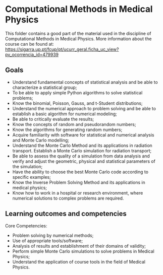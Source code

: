 # Computational Methods in Medical Physics

This folder contains a good part of the material used in the discipline of Computational Methods in Medical Physics. More information about the course can be found at: https://sigarra.up.pt/fcup/pt/ucurr_geral.ficha_uc_view?pv_ocorrencia_id=479939

## Goals

- Understand fundamental concepts of statistical analysis and be able to characterize a statistical group;
- To be able to apply simple Python algorithms to solve statistical problems;
- Know the binomial, Poisson, Gauss, and t-Student distributions;
- Understand the numerical approach to problem solving and be able to establish a basic algorithm for numerical modeling;
- Be able to critically evaluate the results;
- Know the concepts of random and pseudorandom numbers;
- Know the algorithms for generating random numbers;
- Acquire familiarity with software for statistical and numerical analysis and Monte Carlo modelling;
- Understand the Monte Carlo Method and its applications in radiation transport. Establish a Monte Carlo simulation for radiation transport;
- Be able to assess the quality of a simulation from data analysis and verify and adjust the geometric, physical and statistical parameters of the simulation;
- Have the ability to choose the best Monte Carlo code according to specific examples;
- Know the Inverse Problem Solving Method and its applications in medical physics;
- Know how to work in a hospital or research environment, where numerical solutions to complex problems are required.

## Learning outcomes and competencies

Core Competencies:
- Problem solving by numerical methods;
- Use of appropriate tools/software;
- Analysis of results and establishment of their domains of validity;
- Perform simple Monte Carlo simulations to solve problems in Medical Physics;
- Understand the application of course tools in the field of Medical Physics.
